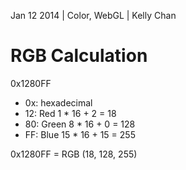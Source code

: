 Jan 12 2014 | Color, WebGL | Kelly Chan
# RGB Calculation

0x1280FF
- 0x: hexadecimal
- 12: Red 1 \* 16 \+ 2 = 18
- 80: Green 8 \* 16 \+ 0 = 128
- FF: Blue 15 \* 16 \+ 15 = 255

0x1280FF = RGB (18, 128, 255)
